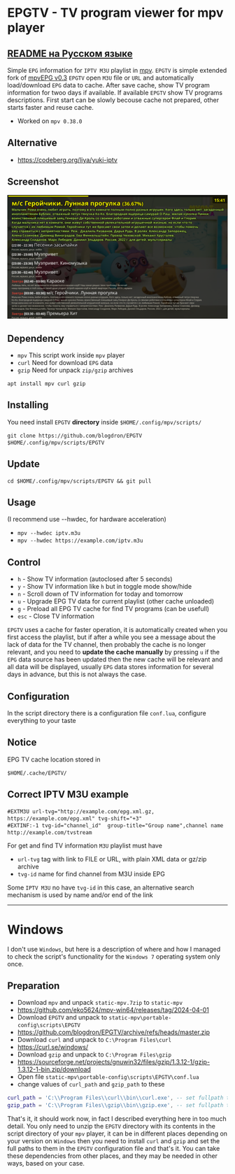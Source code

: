 # EPGTV - TV program viewer for mpv player


## [README на Русском языке](README.RU.md)

Simple `EPG` information for `IPTV M3U` playlist in [mpv](https://mpv.io).
`EPGTV` is simple extended fork of [mpvEPG v0.3](https://github.com/dafyk/mpvEPG)
`EPGTV` open `M3U` file or `URL` and automatically load/download `EPG` data to cache.
After save cache, show TV program information for twoo days if available.
If available `EPGTV` show TV programs descriptions. First start can be slowly
becouse cache not prepared, other starts faster and reuse cache.

  * Worked on `mpv 0.38.0`

## Alternative

* https://codeberg.org/liya/yuki-iptv

## Screenshot

![screenshot](.screenshot/screenshot.png)


## Dependency

 * `mpv`  This script work inside `mpv` player
 * `curl` Need for download `EPG` data
 * `gzip` Need for unpack `zip/gzip` archives

```
apt install mpv curl gzip
```

## Installing

You need install `EPGTV` **directory** inside `$HOME/.config/mpv/scripts/`

```
git clone https://github.com/blogdron/EPGTV  $HOME/.config/mpv/scripts/EPGTV
```

## Update

```
cd $HOME/.config/mpv/scripts/EPGTV && git pull
```

## Usage
(I recommend use --hwdec, for hardware acceleration)

 * `mpv --hwdec iptv.m3u`
 * `mpv --hwdec https://example.com/iptv.m3u`

## Control

 * `h` -  Show TV information (autoclosed after 5 seconds)
 * `y` -  Show TV information like `h` but in toggle mode show/hide
 * `n` -  Scroll down of TV information for today and tomorrow
 * `u` -  Upgrade EPG TV data for current playlist (other cache unloaded)
 * `g` -  Preload all EPG TV cache for find TV programs (can be usefull)
 * `esc` - Close TV information

`EPGTV` uses a cache for faster operation, it is automatically created
when you first access the playlist, but if after a while you see a message
about the lack of data for the TV channel, then probably the cache is no longer relevant, and
you need to **update the cache manually** by pressing `u` if the `EPG` data source has been updated
then the new cache will be relevant and all data will be displayed, usually `EPG` data stores
information for several days in advance, but this is not always the case.


## Configuration

In the script directory there is a configuration file `conf.lua`, configure everything to your taste

## Notice

EPG TV cache location stored in

```
$HOME/.cache/EPGTV/
```

## Correct IPTV M3U example

```
#EXTM3U url-tvg="http://example.com/epg.xml.gz, https://example.com/epg.xml" tvg-shift="+3"
#EXTINF:-1 tvg-id="channel_id"  group-title="Group name",channel name
http://example.com/tvstream
```

For get and find TV information `M3U` playlist must have

* `url-tvg` tag with link to FILE or URL, with plain XML data or gz/zip archive
* `tvg-id` name for find channel from M3U inside EPG

Some `IPTV M3U` no have `tvg-id` in this case, an alternative search mechanism
is used by name and/or end of the link

------

# Windows

I don't use `Windows`, but here is a description of where and how I managed to
check the script's functionality for the `Windows 7` operating system only once.

## Preparation

* Download `mpv` and unpack `static-mpv.7zip` to `static-mpv`
* https://github.com/eko5624/mpv-win64/releases/tag/2024-04-01
* Download `EPGTV` and unpack to `static-mpv\portable-config\scripts\EPGTV`
* https://github.com/blogdron/EPGTV/archive/refs/heads/master.zip
* Download `curl` and unpack to `C:\Program Files\curl`
* https://curl.se/windows/
* Download `gzip` and unpack to `C:\Program Files\gzip`
* https://sourceforge.net/projects/gnuwin32/files/gzip/1.3.12-1/gzip-1.3.12-1-bin.zip/download
* Open file `static-mpv\portable-config\scripts\EPGTV\conf.lua`
* change values of `curl_path` and `gzip_path` to these

```lua
curl_path = 'C:\\Program Files\\curl\\bin\\curl.exe', -- set fullpath to you curl installation
gzip_path = 'C:\\Program Files\\gzip\\bin\\gzip.exe', -- set fullpath to you gzip installation
```

That's it, it should work now, in fact I described everything here in too much detail.
You only need to unzip the `EPGTV` directory with its contents in the script directory
of your `mpv` player, it can be in different places depending on your
version on `Windows` then you need to install `curl` and `gzip` and set the full paths
to them in the `EPGTV` configuration file and that's it. You can take these dependencies
from other places, and they may be needed in other ways, based on your case.
